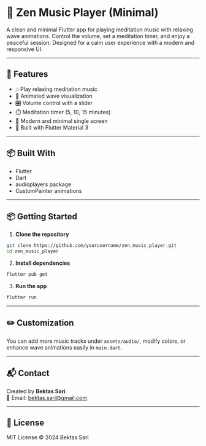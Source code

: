 # 🎵 Zen Music Player (Minimal)

A clean and minimal Flutter app for playing meditation music with relaxing wave animations. 
Control the volume, set a meditation timer, and enjoy a peaceful session. Designed for a calm user experience with a modern and responsive UI.

---

## 🚀 Features

- 🎶 Play relaxing meditation music
- 🌊 Animated wave visualization
- 🎛️ Volume control with a slider
- ⏱️ Meditation timer (5, 10, 15 minutes)
- 🧘 Modern and minimal single screen
- 📱 Built with Flutter Material 3

---

## 📦 Built With

- Flutter
- Dart
- audioplayers package
- CustomPainter animations

---

## 📦 Getting Started

1. **Clone the repository**

```bash
git clone https://github.com/yourusername/zen_music_player.git
cd zen_music_player
```

2. **Install dependencies**

```bash
flutter pub get
```

3. **Run the app**

```bash
flutter run
```

---

## ✏️ Customization

You can add more music tracks under `assets/audio/`, modify colors, or enhance wave animations easily in `main.dart`.

---

## 📬 Contact

Created by **Bektas Sari**  
📧 Email: [bektas.sari@gmail.com](mailto:bektas.sari@gmail.com)

---

## 📄 License

MIT License © 2024 Bektas Sari

